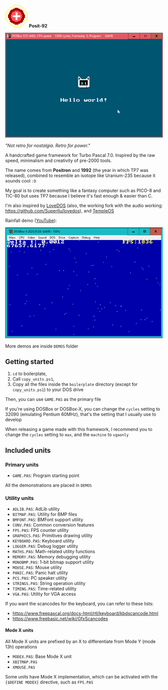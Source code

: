 ![Posit-92](./posit-92_logo.png) **Posit-92**

![preview](./preview.png)

_"Not retro for nostalgia. Retro for power."_

A handcrafted game framework for Turbo Pascal 7.0.  Inspired by the raw speed, minimalism and creativity of pre-2000 tools.

The name comes from **Positron** and **1992** (the year in which TP7 was released), combined to resemble an isotope like Uranium-235 because it sounds cool  `:D`

My goal is to create something like a fantasy computer such as PICO-8 and TIC-80 but uses TP7 because I believe it's fast enough & easier than C.

I'm also inspired by [LoveDOS](https://github.com/rxi/lovedos) (also, the working fork with the audio working: https://github.com/SuperIlu/lovedos), and [TempleOS](http://www.templeos.org/)

Rainfall demo ([YouTube](https://www.youtube.com/watch?v=GJOnGodk5AU)):

![demo preview](./demo_preview.png)

More demos are inside `DEMOS` folder


## Getting started

1. `cd` to boilerplate,
2. Call `copy_units.ps1`,
3. Copy all the files inside the `boilerplate` directory (except for `copy_units.ps1`) to your DOS drive

Then, you can use `GAME.PAS` as the primary file

If you're using DOSBox or DOSBox-X, you can change the `cycles` setting to 32090 (emulating Pentium 60MHz), that's the setting that I usually use to develop

When releasing a game made with this framework, I recommend you to change the `cycles` setting to `max`, and the `machine` to `vgaonly`


## Included units

### Primary units

- `GAME.PAS`: Program starting point

All the demonstrations are placed in `DEMOS`


### Utility units

- `ADLIB.PAS`: AdLib utility
- `BITMAP.PAS`: Utility for BMP files
- `BMFONT.PAS`: BMFont support utility
- `CONV.PAS`: Common conversion features
- `FPS.PAS`: FPS counter utility
- `GRAPHICS.PAS`: Primitives drawing utility
- `KEYBOARD.PAS`: Keyboard utility
- `LOGGER.PAS`: Debug logger utility
- `MATHS.PAS`: Math-related utility functions
- `MEMORY.PAS`: Memory debugging utility
- `MONOBMP.PAS`: 1-bit bitmap support utility
- `MOUSE.PAS`: Mouse utility
- `PANIC.PAS`: Panic halt utility
- `PCS.PAS`: PC speaker utility
- `STRINGS.PAS`: String operation utility
- `TIMING.PAS`: Time-related utility
- `VGA.PAS`: Utility for VGA access

If you want the scancodes for the keyboard, you can refer to these lists:
- https://www.freepascal.org/docs-html/rtl/keyboard/kbdscancode.html
- https://www.freebasic.net/wiki/GfxScancodes


#### Mode X units

All Mode X units are prefixed by an X to differentiate from Mode Y (mode 13h) operations

- `MODEX.PAS`: Base Mode X unit
- `XBITMAP.PAS`
- `XMOUSE.PAS`

Some units have Mode X implementation, which can be activated with the `{$DEFINE MODEX}` directive, such as `FPS.PAS`

